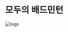 # 모두의 배드민턴

<div style="margin:auto;"><img src="https://i.ibb.co/Cmfkfpx/Frame-1.png" alt="logo" /></div>
